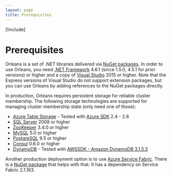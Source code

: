 ```yaml
---
layout: page
title: Prerequisites
---
```


[!include[](../../warning-banner.md)]

# Prerequisites

Orleans is a set of .NET libraries delivered via [NuGet packages](NuGets.md).
In order to use Orleans, you need [.NET Framework](http://dot.net) 4.6.1 (since 1.5.0, 4.5.1 for prior versions) or higher and a copy of [Visual Studio](https://www.visualstudio.com) 2015 or higher.
Note that the Express versions of Visual Studio do not support extension packages, but you can use Orleans by adding references to the NuGet packages directly.

In production, Orleans requires persistent storage for reliable cluster membership.
The following storage technologies are supported for managing cluster membership state (only need one of those):

* [Azure Table Storage](https://azure.microsoft.com/en-us/services/storage/tables/) - Tested with [Azure SDK](http://azure.microsoft.com/en-us/downloads) 2.4 - 2.8
* [SQL Server](https://www.microsoft.com/en-us/server-cloud/products/sql-server) 2008 or higher
* [ZooKeeper](https://zookeeper.apache.org) 3.4.0 or higher
* [MySQL](https://www.mysql.com) 5.0 or higher
* [PostgreSQL](https://postgresql.org/) 9.5 or higher
* [Consul](https://www.consul.io) 0.6.0 or higher
* [DynamoDB](https://aws.amazon.com/dynamodb/) - Tested with [AWSSDK - Amazon DynamoDB 3.1.5.3](https://www.nuget.org/packages/AWSSDK.DynamoDBv2/3.1.5.3)

Another production deployment option is to use [Azure Service Fabric](https://azure.microsoft.com/en-us/services/service-fabric/).
There is a [NuGet package](https://www.nuget.org/packages/Microsoft.Orleans.ServiceFabric/) that helps with that. It has a dependency on Service Fabric 2.1.163.
